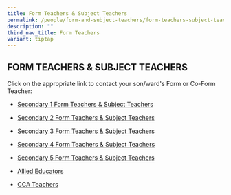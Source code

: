 ```yaml
---
title: Form Teachers & Subject Teachers
permalink: /people/form-and-subject-teachers/form-teachers-subject-teachers/
description: ""
third_nav_title: Form Teachers
variant: tiptap
---
```

<h2>FORM TEACHERS &amp; SUBJECT TEACHERS</h2><p>Click on the appropriate link to contact your son/ward's Form or Co-Form Teacher:</p><ul><li><p><a href="/people/form-and-subject-teachers/secondary1/" rel="noopener noreferrer nofollow" target="_blank">Secondary 1 Form Teachers &amp; Subject Teachers</a></p></li><li><p><a href="/people/form-and-subject-teachers/secondary2/" rel="noopener noreferrer nofollow" target="_blank">Secondary 2 Form Teachers &amp; Subject Teachers</a></p></li><li><p><a href="/people/form-and-subject-teachers/secondary3/" rel="noopener noreferrer nofollow" target="_blank">Secondary 3 Form Teachers&nbsp;&amp; Subject Teachers</a></p></li><li><p><a href="/people/form-and-subject-teachers/secondary4/" rel="noopener noreferrer nofollow" target="_blank">Secondary 4 Form Teachers&nbsp;&amp; Subject Teachers</a></p></li><li><p><a href="/people/form-and-subject-teachers/secondary5/" rel="noopener noreferrer nofollow" target="_blank">Secondary 5 Form Teachers&nbsp;&amp; Subject Teachers</a></p></li><li><p><a href="/people/form-and-subject-teachers/allied-educators/" rel="noopener noreferrer nofollow" target="_blank">Allied Educators</a></p></li><li><p><a href="/people/form-and-subject-teachers/cca-teachers/" rel="noopener noreferrer nofollow" target="_blank">CCA Teachers</a></p></li></ul><p></p>